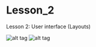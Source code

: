 # Lesson_2
Lesson 2: User interface (Layouts)

![alt tag](https://pp.userapi.com/c836538/v836538539/2fc2a/_zVkjjPmuFU.jpg)
![alt tag](https://pp.userapi.com/c836538/v836538539/2fc22/TCWnkivFShs.jpg)
